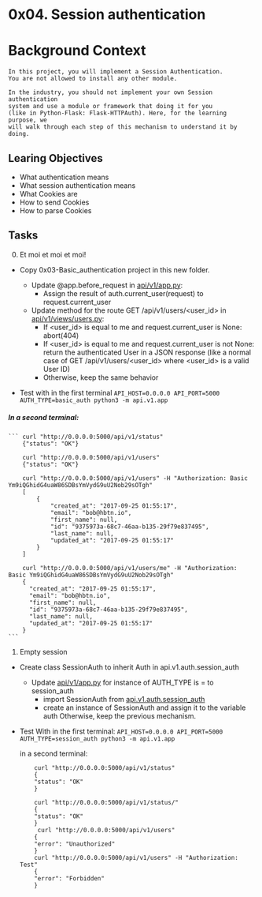 # 0x04. Session authentication

# Background Context
    In this project, you will implement a Session Authentication.
    You are not allowed to install any other module.

    In the industry, you should not implement your own Session authentication
    system and use a module or framework that doing it for you
    (like in Python-Flask: Flask-HTTPAuth). Here, for the learning purpose, we
    will walk through each step of this mechanism to understand it by doing.
## Learing Objectives
- What authentication means
- What session authentication means
- What Cookies are
- How to send Cookies
- How to parse Cookies

## Tasks

0. Et moi et moi et moi!
- Copy 0x03-Basic_authentication project in this new folder.
    - Update @app.before_request in [api/v1/app.py](https://github.com/Esoteric918/holbertonschool-web_back_end/blob/main/0x04-Session_authentication/api/v1/app.py):
        - Assign the result of auth.current_user(request) to request.current_user
    - Update method for the route GET /api/v1/users/<user_id> in [api/v1/views/users.py](https://github.com/Esoteric918/holbertonschool-web_back_end/blob/main/0x04-Session_authentication/api/v1/views/users.py):
        - If <user_id> is equal to me and request.current_user is None: abort(404)
        - If <user_id> is equal to me and request.current_user is not None: return the authenticated User in a JSON response (like a normal case of GET /api/v1/users/<user_id> where <user_id> is a valid User ID)
        - Otherwise, keep the same behavior

- Test with
    in the first terminal
     ```API_HOST=0.0.0.0 API_PORT=5000 AUTH_TYPE=basic_auth python3 -m api.v1.app```

##### In a second terminal:

    ``` curl "http://0.0.0.0:5000/api/v1/status"
        {"status": "OK"}

        curl "http://0.0.0.0:5000/api/v1/users"
        {"status": "OK"}

        curl "http://0.0.0.0:5000/api/v1/users" -H "Authorization: Basic Ym9iQGhidG4uaW86SDBsYmVydG9uU2Nob29sOTgh"
        [
            {
                "created_at": "2017-09-25 01:55:17",
                "email": "bob@hbtn.io",
                "first_name": null,
                "id": "9375973a-68c7-46aa-b135-29f79e837495",
                "last_name": null,
                "updated_at": "2017-09-25 01:55:17"
            }
        ]

        curl "http://0.0.0.0:5000/api/v1/users/me" -H "Authorization: Basic Ym9iQGhidG4uaW86SDBsYmVydG9uU2Nob29sOTgh"
        {
          "created_at": "2017-09-25 01:55:17",
          "email": "bob@hbtn.io",
          "first_name": null,
          "id": "9375973a-68c7-46aa-b135-29f79e837495",
          "last_name": null,
          "updated_at": "2017-09-25 01:55:17"
        }
    ```

1. Empty session
- Create class SessionAuth to inherit Auth in api.v1.auth.session_auth
    - Update [api/v1/app.py](https://github.com/Esoteric918/holbertonschool-web_back_end/blob/main/0x04-Session_authentication/api/v1/app.py) for instance of AUTH_TYPE is = to session_auth
        - import SessionAuth from [api.v1.auth.session_auth](https://github.com/Esoteric918/holbertonschool-web_back_end/blob/main/0x04-Session_authentication/api/v1/auth/session_auth.py)
        - create an instance of SessionAuth and assign it to the variable auth
Otherwise, keep the previous mechanism.

- Test With
    in the first terminal:
    ``` API_HOST=0.0.0.0 API_PORT=5000 AUTH_TYPE=session_auth python3 -m api.v1.app ```

    in a second terminal:
    ```
        curl "http://0.0.0.0:5000/api/v1/status"
        {
        "status": "OK"
        }

        curl "http://0.0.0.0:5000/api/v1/status/"
        {
        "status": "OK"
        }
         curl "http://0.0.0.0:5000/api/v1/users"
        {
        "error": "Unauthorized"
        }
        curl "http://0.0.0.0:5000/api/v1/users" -H "Authorization: Test"
        {
        "error": "Forbidden"
        }
    ```
